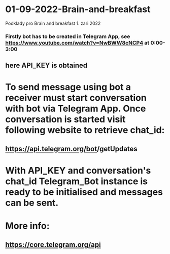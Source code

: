 # 01-09-2022-Brain-and-breakfast
Podklady pro Brain and breakfast 1. zari 2022

### Firstly bot has to be created in Telegram App, see https://www.youtube.com/watch?v=NwBWW8cNCP4 at 0:00-3:00
##   here API_KEY is obtained
# To send message using bot a receiver must start conversation with bot via Telegram App. Once conversation is started visit following website to retrieve chat_id:
## https://api.telegram.org/bot<INSERT API KEY>/getUpdates
    
# With API_KEY and conversation's chat_id Telegram_Bot instance is ready to be initialised and messages can be sent.

# More info:
## https://core.telegram.org/api
